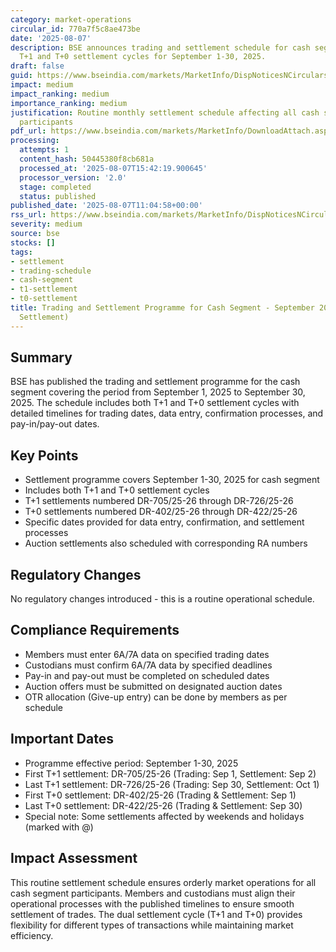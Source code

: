 ```yaml
---
category: market-operations
circular_id: 770a7f5c8ae473be
date: '2025-08-07'
description: BSE announces trading and settlement schedule for cash segment covering
  T+1 and T+0 settlement cycles for September 1-30, 2025.
draft: false
guid: https://www.bseindia.com/markets/MarketInfo/DispNoticesNCirculars.aspx?Noticeid={AFFCCE69-5DC0-4033-82A7-45DF4A762EFA}&noticeno=20250807-21&dt=08/07/2025&icount=21&totcount=68&flag=0
impact: medium
impact_ranking: medium
importance_ranking: medium
justification: Routine monthly settlement schedule affecting all cash segment trading
  participants
pdf_url: https://www.bseindia.com/markets/MarketInfo/DownloadAttach.aspx?id=20250807-21&attachedId=
processing:
  attempts: 1
  content_hash: 50445380f8cb681a
  processed_at: '2025-08-07T15:42:19.900645'
  processor_version: '2.0'
  stage: completed
  status: published
published_date: '2025-08-07T11:04:58+00:00'
rss_url: https://www.bseindia.com/markets/MarketInfo/DispNoticesNCirculars.aspx?Noticeid={AFFCCE69-5DC0-4033-82A7-45DF4A762EFA}&noticeno=20250807-21&dt=08/07/2025&icount=21&totcount=68&flag=0
severity: medium
source: bse
stocks: []
tags:
- settlement
- trading-schedule
- cash-segment
- t1-settlement
- t0-settlement
title: Trading and Settlement Programme for Cash Segment - September 2025 (T+1 & T+0
  Settlement)
---
```


## Summary

BSE has published the trading and settlement programme for the cash segment covering the period from September 1, 2025 to September 30, 2025. The schedule includes both T+1 and T+0 settlement cycles with detailed timelines for trading dates, data entry, confirmation processes, and pay-in/pay-out dates.

## Key Points

- Settlement programme covers September 1-30, 2025 for cash segment
- Includes both T+1 and T+0 settlement cycles
- T+1 settlements numbered DR-705/25-26 through DR-726/25-26
- T+0 settlements numbered DR-402/25-26 through DR-422/25-26
- Specific dates provided for data entry, confirmation, and settlement processes
- Auction settlements also scheduled with corresponding RA numbers

## Regulatory Changes

No regulatory changes introduced - this is a routine operational schedule.

## Compliance Requirements

- Members must enter 6A/7A data on specified trading dates
- Custodians must confirm 6A/7A data by specified deadlines
- Pay-in and pay-out must be completed on scheduled dates
- Auction offers must be submitted on designated auction dates
- OTR allocation (Give-up entry) can be done by members as per schedule

## Important Dates

- Programme effective period: September 1-30, 2025
- First T+1 settlement: DR-705/25-26 (Trading: Sep 1, Settlement: Sep 2)
- Last T+1 settlement: DR-726/25-26 (Trading: Sep 30, Settlement: Oct 1)
- First T+0 settlement: DR-402/25-26 (Trading & Settlement: Sep 1)
- Last T+0 settlement: DR-422/25-26 (Trading & Settlement: Sep 30)
- Special note: Some settlements affected by weekends and holidays (marked with @)

## Impact Assessment

This routine settlement schedule ensures orderly market operations for all cash segment participants. Members and custodians must align their operational processes with the published timelines to ensure smooth settlement of trades. The dual settlement cycle (T+1 and T+0) provides flexibility for different types of transactions while maintaining market efficiency.